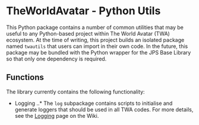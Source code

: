 # TheWorldAvatar - Python Utils

This Python package contains a number of common utilities that may be useful to any Python-based project within The World Avatar (TWA) ecosystem. At the time of writing, this project builds an isolated package named `twautils` that users can import in their own code. In the future, this package may be bundled with the Python wrapper for the JPS Base Library so that only one dependency is required.

## Functions

The library currently contains the following functionality:

* Logging
..* The `log` subpackage contains scripts to initialise and generate loggers that should be used in all TWA codes. For more details, see the [Logging](https://github.com/cambridge-cares/TheWorldAvatar/wiki/Logging) page on the Wiki.
